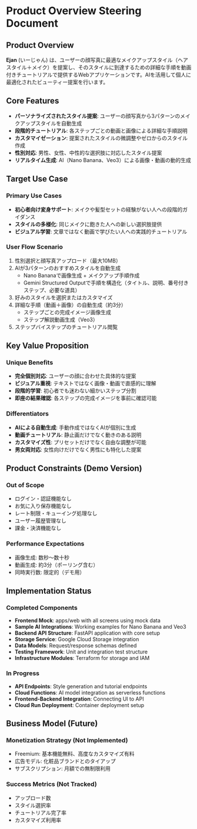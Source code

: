 # Product Overview Steering Document

## Product Overview

**Ejan** (いーじゃん) は、ユーザーの顔写真に最適なメイクアップスタイル（ヘアスタイル＋メイク）を提案し、そのスタイルに到達するための詳細な手順を動画付きチュートリアルで提供するWebアプリケーションです。AIを活用して個人に最適化されたビューティー提案を行います。

## Core Features

- **パーソナライズされたスタイル提案**: ユーザーの顔写真から3パターンのメイクアップスタイルを自動生成
- **段階的チュートリアル**: 各ステップごとの動画と画像による詳細な手順説明
- **カスタマイゼーション**: 提案されたスタイルの微調整やゼロからのスタイル作成
- **性別対応**: 男性、女性、中性的な選択肢に対応したスタイル提案
- **リアルタイム生成**: AI（Nano Banana、Veo3）による画像・動画の動的生成

## Target Use Case

### Primary Use Cases
- **初心者向け変身サポート**: メイクや髪型セットの経験がない人への段階的ガイダンス
- **スタイルの多様化**: 同じメイクに飽きた人への新しい選択肢提供
- **ビジュアル学習**: 文章ではなく動画で学びたい人への実践的チュートリアル

### User Flow Scenario
1. 性別選択と顔写真アップロード（最大10MB）
2. AIが3パターンのおすすめスタイルを自動生成
   - Nano Bananaで画像生成 + メイクアップ手順作成
   - Gemini Structured Outputで手順を構造化（タイトル、説明、番号付きステップ、必要な道具）
3. 好みのスタイルを選択またはカスタマイズ
4. 詳細な手順（動画＋画像）の自動生成（約3分）
   - ステップごとの完成イメージ画像生成
   - ステップ解説動画生成（Veo3）
5. ステップバイステップのチュートリアル閲覧

## Key Value Proposition

### Unique Benefits
- **完全個別対応**: ユーザーの顔に合わせた具体的な提案
- **ビジュアル重視**: テキストではなく画像・動画で直感的に理解
- **段階的学習**: 初心者でも迷わない細かいステップ分割
- **即座の結果確認**: 各ステップの完成イメージを事前に確認可能

### Differentiators
- **AIによる自動生成**: 手動作成ではなくAIが個別に生成
- **動画チュートリアル**: 静止画だけでなく動きのある説明
- **カスタマイズ性**: プリセットだけでなく自由な調整が可能
- **男女両対応**: 女性向けだけでなく男性にも特化した提案

## Product Constraints (Demo Version)

### Out of Scope
- ログイン・認証機能なし
- お気に入り保存機能なし
- レート制限・キューイング処理なし
- ユーザー履歴管理なし
- 課金・決済機能なし

### Performance Expectations
- 画像生成: 数秒〜数十秒
- 動画生成: 約3分（ポーリング含む）
- 同時実行数: 限定的（デモ用）

## Implementation Status

### Completed Components
- **Frontend Mock**: apps/web with all screens using mock data
- **Sample AI Integrations**: Working examples for Nano Banana and Veo3
- **Backend API Structure**: FastAPI application with core setup
- **Storage Service**: Google Cloud Storage integration
- **Data Models**: Request/response schemas defined
- **Testing Framework**: Unit and integration test structure
- **Infrastructure Modules**: Terraform for storage and IAM

### In Progress
- **API Endpoints**: Style generation and tutorial endpoints
- **Cloud Functions**: AI model integration as serverless functions
- **Frontend-Backend Integration**: Connecting UI to API
- **Cloud Run Deployment**: Container deployment setup

## Business Model (Future)

### Monetization Strategy (Not Implemented)
- Freemium: 基本機能無料、高度なカスタマイズ有料
- 広告モデル: 化粧品ブランドとのタイアップ
- サブスクリプション: 月額での無制限利用

### Success Metrics (Not Tracked)
- アップロード数
- スタイル選択率
- チュートリアル完了率
- カスタマイズ利用率